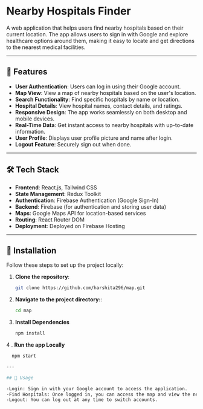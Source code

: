 # Nearby Hospitals Finder

A web application that helps users find nearby hospitals based on their current location. The app allows users to sign in with Google and explore healthcare options around them, making it easy to locate and get directions to the nearest medical facilities.

---

## 🔹 Features

- **User Authentication**: Users can log in using their Google account.
- **Map View**: View a map of nearby hospitals based on the user's location.
- **Search Functionality**: Find specific hospitals by name or location.
- **Hospital Details**: View hospital names, contact details, and ratings.
- **Responsive Design**: The app works seamlessly on both desktop and mobile devices.
- **Real-Time Data**: Get instant access to nearby hospitals with up-to-date information.
- **User Profile**: Displays user profile picture and name after login.
- **Logout Feature**: Securely sign out when done.

---

## 🛠 Tech Stack

- **Frontend**: React.js, Tailwind CSS
- **State Management**: Redux Toolkit
- **Authentication**: Firebase Authentication (Google Sign-In)
- **Backend**: Firebase (for authentication and storing user data)
- **Maps**: Google Maps API for location-based services
- **Routing**: React Router DOM
- **Deployment**: Deployed on Firebase Hosting

---

## 🚀 Installation

Follow these steps to set up the project locally:

1. **Clone the repository**:

   ```bash
   git clone https://github.com/harshita296/map.git

2. **Navigate to the project directory:**:

   ```bash
   cd map

3. **Install Dependencies**
    ```bash
    npm install

4 . **Run the app Locally**
  ```bash
    npm start

---

## 🚀 Usage

-Login: Sign in with your Google account to access the application.
-Find Hospitals: Once logged in, you can access the map and view the nearest hospitals based on your location.
-Logout: You can log out at any time to switch accounts.


